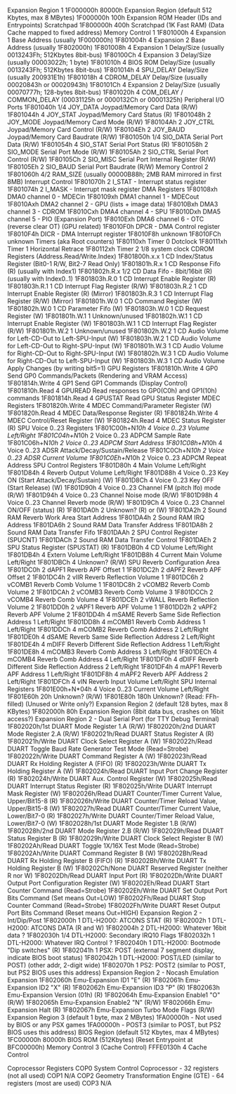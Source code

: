 Expansion Region 1
  1F000000h 80000h Expansion Region (default 512 Kbytes, max 8 MBytes)
  1F000000h 100h   Expansion ROM Header (IDs and Entrypoints)
Scratchpad
  1F800000h 400h Scratchpad (1K Fast RAM) (Data Cache mapped to fixed address)
Memory Control 1
  1F801000h 4    Expansion 1 Base Address (usually 1F000000h)
  1F801004h 4    Expansion 2 Base Address (usually 1F802000h)
  1F801008h 4    Expansion 1 Delay/Size (usually 0013243Fh; 512Kbytes 8bit-bus)
  1F80100Ch 4    Expansion 3 Delay/Size (usually 00003022h; 1 byte)
  1F801010h 4    BIOS ROM    Delay/Size (usually 0013243Fh; 512Kbytes 8bit-bus)
  1F801014h 4    SPU_DELAY   Delay/Size (usually 200931E1h)
  1F801018h 4    CDROM_DELAY Delay/Size (usually 00020843h or 00020943h)
  1F80101Ch 4    Expansion 2 Delay/Size (usually 00070777h; 128-bytes 8bit-bus)
  1F801020h 4    COM_DELAY / COMMON_DELAY (00031125h or 0000132Ch or 00001325h)
Peripheral I/O Ports
  1F801040h 1/4  JOY_DATA Joypad/Memory Card Data (R/W)
  1F801044h 4    JOY_STAT Joypad/Memory Card Status (R)
  1F801048h 2    JOY_MODE Joypad/Memory Card Mode (R/W)
  1F80104Ah 2    JOY_CTRL Joypad/Memory Card Control (R/W)
  1F80104Eh 2    JOY_BAUD Joypad/Memory Card Baudrate (R/W)
  1F801050h 1/4  SIO_DATA Serial Port Data (R/W)
  1F801054h 4    SIO_STAT Serial Port Status (R)
  1F801058h 2    SIO_MODE Serial Port Mode (R/W)
  1F80105Ah 2    SIO_CTRL Serial Port Control (R/W)
  1F80105Ch 2    SIO_MISC Serial Port Internal Register (R/W)
  1F80105Eh 2    SIO_BAUD Serial Port Baudrate (R/W)
Memory Control 2
  1F801060h 4/2  RAM_SIZE (usually 00000B88h; 2MB RAM mirrored in first 8MB)
Interrupt Control
  1F801070h 2    I_STAT - Interrupt status register
  1F801074h 2    I_MASK - Interrupt mask register
DMA Registers
  1F80108xh      DMA0 channel 0 - MDECin
  1F80109xh      DMA1 channel 1 - MDECout
  1F8010Axh      DMA2 channel 2 - GPU (lists + image data)
  1F8010Bxh      DMA3 channel 3 - CDROM
  1F8010Cxh      DMA4 channel 4 - SPU
  1F8010Dxh      DMA5 channel 5 - PIO (Expansion Port)
  1F8010Exh      DMA6 channel 6 - OTC (reverse clear OT) (GPU related)
  1F8010F0h      DPCR - DMA Control register
  1F8010F4h      DICR - DMA Interrupt register
  1F8010F8h      unknown
  1F8010FCh      unknown
Timers (aka Root counters)
  1F80110xh      Timer 0 Dotclock
  1F80111xh      Timer 1 Horizontal Retrace
  1F80112xh      Timer 2 1/8 system clock
CDROM Registers (Address.Read/Write.Index)
  1F801800h.x.x   1   CD Index/Status Register (Bit0-1 R/W, Bit2-7 Read Only)
  1F801801h.R.x   1   CD Response Fifo (R) (usually with Index1)
  1F801802h.R.x   1/2 CD Data Fifo - 8bit/16bit (R) (usually with Index0..1)
  1F801803h.R.0   1   CD Interrupt Enable Register (R)
  1F801803h.R.1   1   CD Interrupt Flag Register (R/W)
  1F801803h.R.2   1   CD Interrupt Enable Register (R) (Mirror)
  1F801803h.R.3   1   CD Interrupt Flag Register (R/W) (Mirror)
  1F801801h.W.0   1   CD Command Register (W)
  1F801802h.W.0   1   CD Parameter Fifo (W)
  1F801803h.W.0   1   CD Request Register (W)
  1F801801h.W.1   1   Unknown/unused
  1F801802h.W.1   1   CD Interrupt Enable Register (W)
  1F801803h.W.1   1   CD Interrupt Flag Register (R/W)
  1F801801h.W.2   1   Unknown/unused
  1F801802h.W.2   1   CD Audio Volume for Left-CD-Out to Left-SPU-Input (W)
  1F801803h.W.2   1   CD Audio Volume for Left-CD-Out to Right-SPU-Input (W)
  1F801801h.W.3   1   CD Audio Volume for Right-CD-Out to Right-SPU-Input (W)
  1F801802h.W.3   1   CD Audio Volume for Right-CD-Out to Left-SPU-Input (W)
  1F801803h.W.3   1   CD Audio Volume Apply Changes (by writing bit5=1)
GPU Registers
  1F801810h.Write 4   GP0 Send GP0 Commands/Packets (Rendering and VRAM Access)
  1F801814h.Write 4   GP1 Send GP1 Commands (Display Control)
  1F801810h.Read  4   GPUREAD Read responses to GP0(C0h) and GP1(10h) commands
  1F801814h.Read  4   GPUSTAT Read GPU Status Register
MDEC Registers
  1F801820h.Write 4   MDEC Command/Parameter Register (W)
  1F801820h.Read  4   MDEC Data/Response Register (R)
  1F801824h.Write 4   MDEC Control/Reset Register (W)
  1F801824h.Read  4   MDEC Status Register (R)
SPU Voice 0..23 Registers
  1F801C00h+N*10h 4   Voice 0..23 Volume Left/Right
  1F801C04h+N*10h 2   Voice 0..23 ADPCM Sample Rate
  1F801C06h+N*10h 2   Voice 0..23 ADPCM Start Address
  1F801C08h+N*10h 4   Voice 0..23 ADSR Attack/Decay/Sustain/Release
  1F801C0Ch+N*10h 2   Voice 0..23 ADSR Current Volume
  1F801C0Eh+N*10h 2   Voice 0..23 ADPCM Repeat Address
SPU Control Registers
  1F801D80h 4  Main Volume Left/Right
  1F801D84h 4  Reverb Output Volume Left/Right
  1F801D88h 4  Voice 0..23 Key ON (Start Attack/Decay/Sustain) (W)
  1F801D8Ch 4  Voice 0..23 Key OFF (Start Release) (W)
  1F801D90h 4  Voice 0..23 Channel FM (pitch lfo) mode (R/W)
  1F801D94h 4  Voice 0..23 Channel Noise mode (R/W)
  1F801D98h 4  Voice 0..23 Channel Reverb mode (R/W)
  1F801D9Ch 4  Voice 0..23 Channel ON/OFF (status) (R)
  1F801DA0h 2  Unknown? (R) or (W)
  1F801DA2h 2  Sound RAM Reverb Work Area Start Address
  1F801DA4h 2  Sound RAM IRQ Address
  1F801DA6h 2  Sound RAM Data Transfer Address
  1F801DA8h 2  Sound RAM Data Transfer Fifo
  1F801DAAh 2  SPU Control Register (SPUCNT)
  1F801DACh 2  Sound RAM Data Transfer Control
  1F801DAEh 2  SPU Status Register (SPUSTAT) (R)
  1F801DB0h 4  CD Volume Left/Right
  1F801DB4h 4  Extern Volume Left/Right
  1F801DB8h 4  Current Main Volume Left/Right
  1F801DBCh 4  Unknown? (R/W)
SPU Reverb Configuration Area
  1F801DC0h 2  dAPF1  Reverb APF Offset 1
  1F801DC2h 2  dAPF2  Reverb APF Offset 2
  1F801DC4h 2  vIIR   Reverb Reflection Volume 1
  1F801DC6h 2  vCOMB1 Reverb Comb Volume 1
  1F801DC8h 2  vCOMB2 Reverb Comb Volume 2
  1F801DCAh 2  vCOMB3 Reverb Comb Volume 3
  1F801DCCh 2  vCOMB4 Reverb Comb Volume 4
  1F801DCEh 2  vWALL  Reverb Reflection Volume 2
  1F801DD0h 2  vAPF1  Reverb APF Volume 1
  1F801DD2h 2  vAPF2  Reverb APF Volume 2
  1F801DD4h 4  mSAME  Reverb Same Side Reflection Address 1 Left/Right
  1F801DD8h 4  mCOMB1 Reverb Comb Address 1 Left/Right
  1F801DDCh 4  mCOMB2 Reverb Comb Address 2 Left/Right
  1F801DE0h 4  dSAME  Reverb Same Side Reflection Address 2 Left/Right
  1F801DE4h 4  mDIFF  Reverb Different Side Reflection Address 1 Left/Right
  1F801DE8h 4  mCOMB3 Reverb Comb Address 3 Left/Right
  1F801DECh 4  mCOMB4 Reverb Comb Address 4 Left/Right
  1F801DF0h 4  dDIFF  Reverb Different Side Reflection Address 2 Left/Right
  1F801DF4h 4  mAPF1  Reverb APF Address 1 Left/Right
  1F801DF8h 4  mAPF2  Reverb APF Address 2 Left/Right
  1F801DFCh 4  vIN    Reverb Input Volume Left/Right
SPU Internal Registers
  1F801E00h+N*04h  4 Voice 0..23 Current Volume Left/Right
  1F801E60h      20h Unknown? (R/W)
  1F801E80h     180h Unknown? (Read: FFh-filled) (Unused or Write only?)
Expansion Region 2 (default 128 bytes, max 8 KBytes)
  1F802000h      80h Expansion Region (8bit data bus, crashes on 16bit access?)
Expansion Region 2 - Dual Serial Port (for TTY Debug Terminal)
  1F802020h/1st    DUART Mode Register 1.A (R/W)
  1F802020h/2nd    DUART Mode Register 2.A (R/W)
  1F802021h/Read   DUART Status Register A (R)
  1F802021h/Write  DUART Clock Select Register A (W)
  1F802022h/Read   DUART Toggle Baud Rate Generator Test Mode (Read=Strobe)
  1F802022h/Write  DUART Command Register A (W)
  1F802023h/Read   DUART Rx Holding Register A (FIFO) (R)
  1F802023h/Write  DUART Tx Holding Register A (W)
  1F802024h/Read   DUART Input Port Change Register (R)
  1F802024h/Write  DUART Aux. Control Register (W)
  1F802025h/Read   DUART Interrupt Status Register (R)
  1F802025h/Write  DUART Interrupt Mask Register (W)
  1F802026h/Read   DUART Counter/Timer Current Value, Upper/Bit15-8 (R)
  1F802026h/Write  DUART Counter/Timer Reload Value,  Upper/Bit15-8 (W)
  1F802027h/Read   DUART Counter/Timer Current Value, Lower/Bit7-0 (R)
  1F802027h/Write  DUART Counter/Timer Reload Value,  Lower/Bit7-0 (W)
  1F802028h/1st    DUART Mode Register 1.B (R/W)
  1F802028h/2nd    DUART Mode Register 2.B (R/W)
  1F802029h/Read   DUART Status Register B (R)
  1F802029h/Write  DUART Clock Select Register B (W)
  1F80202Ah/Read   DUART Toggle 1X/16X Test Mode (Read=Strobe)
  1F80202Ah/Write  DUART Command Register B (W)
  1F80202Bh/Read   DUART Rx Holding Register B (FIFO) (R)
  1F80202Bh/Write  DUART Tx Holding Register B (W)
  1F80202Ch/None   DUART Reserved Register (neither R nor W)
  1F80202Dh/Read   DUART Input Port (R)
  1F80202Dh/Write  DUART Output Port Configuration Register (W)
  1F80202Eh/Read   DUART Start Counter Command (Read=Strobe)
  1F80202Eh/Write  DUART Set Output Port Bits Command (Set means Out=LOW)
  1F80202Fh/Read   DUART Stop Counter Command (Read=Strobe)
  1F80202Fh/Write  DUART Reset Output Port Bits Command (Reset means Out=HIGH)
Expansion Region 2 - Int/Dip/Post
  1F802000h 1 DTL-H2000: ATCONS STAT (R)
  1F802002h 1 DTL-H2000: ATCONS DATA (R and W)
  1F802004h 2 DTL-H2000: Whatever 16bit data ?
  1F802030h 1/4 DTL-H2000: Secondary IRQ10 Flags
  1F802032h 1 DTL-H2000: Whatever IRQ Control ?
  1F802040h 1 DTL-H2000: Bootmode "Dip switches" (R)
  1F802041h 1 PSX: POST (external 7 segment display, indicate BIOS boot status)
  1F802042h 1 DTL-H2000: POST/LED (similar to POST) (other addr, 2-digit wide)   1F802070h 1 PS2: POST2 (similar to POST, but PS2 BIOS uses this address)
Expansion Region 2 - Nocash Emulation Expansion
  1F802060h Emu-Expansion ID1 "E" (R)
  1F802061h Emu-Expansion ID2 "X" (R)
  1F802062h Emu-Expansion ID3 "P" (R)
  1F802063h Emu-Expansion Version (01h) (R)
  1F802064h Emu-Expansion Enable1 "O" (R/W)
  1F802065h Emu-Expansion Enable2 "N" (R/W)
  1F802066h Emu-Expansion Halt (R)
  1F802067h Emu-Expansion Turbo Mode Flags (R/W)
Expansion Region 3 (default 1 byte, max 2 MBytes)
  1FA00000h - Not used by BIOS or any PSX games
  1FA00000h - POST3 (similar to POST, but PS2 BIOS uses this address)
BIOS Region (default 512 Kbytes, max 4 MBytes)
  1FC00000h 80000h   BIOS ROM (512Kbytes) (Reset Entrypoint at BFC00000h)
Memory Control 3 (Cache Control)
  FFFE0130h 4        Cache Control

Coprocessor Registers
  COP0 System Control Coprocessor           - 32 registers (not all used)
  COP1 N/A
  COP2 Geometry Transformation Engine (GTE) - 64 registers (most are used)
  COP3 N/A
